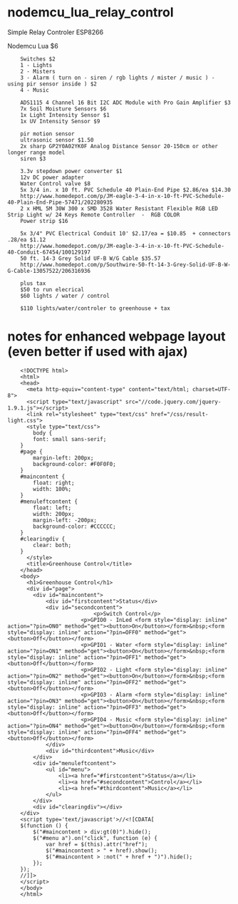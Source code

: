 # nodemcu_lua_relay_control
Simple Relay Controler ESP8266

Nodemcu Lua $6

        Switches $2
        1 - Lights
        2 - Misters
        3 - Alarm ( turn on - siren / rgb lights / mister / music ) - using pir sensor inside ) $2
        4 - Music

        ADS1115 4 Channel 16 Bit I2C ADC Module with Pro Gain Amplifier $3
        7x Soil Moisture Sensors $6
        1x Light Intensity Sensor $1
        1x UV Intensity Sensor $9
        
        pir motion sensor
        ultrasonic sensor $1.50
        2x sharp GP2Y0A02YK0F Analog Distance Sensor 20-150cm or other longer range model
        siren $3

        3.3v stepdown power converter $1
        12v DC power adapter
        Water Control valve $8
        5x 3/4 in. x 10 ft. PVC Schedule 40 Plain-End Pipe $2.86/ea $14.30
        http://www.homedepot.com/p/JM-eagle-3-4-in-x-10-ft-PVC-Schedule-40-Plain-End-Pipe-57471/202280935
        2 x HML 5M 30W 300 x SMD 3528 Water Resistant Flexible RGB LED Strip Light w/ 24 Keys Remote Controller  -  RGB COLOR
        Power strip $16
       
        5x 3/4" PVC Electrical Conduit 10' $2.17/ea = $10.85  + connectors .28/ea $1.12
        http://www.homedepot.com/p/JM-eagle-3-4-in-x-10-ft-PVC-Schedule-40-Conduit-67454/100129197
        50 ft. 14-3 Grey Solid UF-B W/G Cable $35.57
        http://www.homedepot.com/p/Southwire-50-ft-14-3-Grey-Solid-UF-B-W-G-Cable-13057522/206316936
        
        plus tax
        $50 to run elecrical
        $60 lights / water / control
        
        $110 lights/water/controler to greenhouse + tax
        
# notes for enhanced webpage layout (even better if used with ajax)

		<!DOCTYPE html>
		<html>
		<head>
		  <meta http-equiv="content-type" content="text/html; charset=UTF-8">
		  <script type="text/javascript" src="//code.jquery.com/jquery-1.9.1.js"></script>
		  <link rel="stylesheet" type="text/css" href="/css/result-light.css">
		  <style type="text/css">
		    body {
		    font: small sans-serif;
		}
		#page {
		    margin-left: 200px;
		    background-color: #F0F0F0;
		}
		#maincontent {
		    float: right;
		    width: 100%;
		}
		#menuleftcontent {
		    float: left;
		    width: 200px;
		    margin-left: -200px;
		    background-color: #CCCCCC;
		}
		#clearingdiv {
		    clear: both;
		}
		  </style>
		  <title>Greenhouse Control</title>
		</head>
		<body>
		  <h1>Greenhouse Control</h1>
		  <div id="page">
		    <div id="maincontent">
		        <div id="firstcontent">Status</div>
		        <div id="secondcontent">
		    	               <p>Switch Control</p>
			               <p>GPIO0 - InLed <form style="display: inline" action="?pin=ON0" method="get"><button>On</button></form>&nbsp;<form style="display: inline" action="?pin=OFF0" method="get"><button>Off</button></form>
			               <p>GPIO1 - Water <form style="display: inline" action="?pin=ON1" method="get"><button>On</button></form>&nbsp;<form style="display: inline" action="?pin=OFF1" method="get"><button>Off</button></form>
			               <p>GPIO2 - Light <form style="display: inline" action="?pin=ON2" method="get"><button>On</button></form>&nbsp;<form style="display: inline" action="?pin=OFF2" method="get"><button>Off</button></form>
			               <p>GPIO3 - Alarm <form style="display: inline" action="?pin=ON3" method="get"><button>On</button></form>&nbsp;<form style="display: inline" action="?pin=OFF3" method="get"><button>Off</button></form>
			               <p>GPIO4 - Music <form style="display: inline" action="?pin=ON4" method="get"><button>On</button></form>&nbsp;<form style="display: inline" action="?pin=OFF4" method="get"><button>Off</button></form>
		        </div>
		        <div id="thirdcontent">Music</div>
		    </div>
		    <div id="menuleftcontent">
		        <ul id="menu">
		            <li><a href="#firstcontent">Status</a></li>
		            <li><a href="#secondcontent">Control</a></li>
		            <li><a href="#thirdcontent">Music</a></li>
		        </ul>
		    </div>
		    <div id="clearingdiv"></div>
		</div>
		<script type='text/javascript'>//<![CDATA[
		$(function () {
		    $("#maincontent > div:gt(0)").hide();
		    $("#menu a").on("click", function (e) {
		        var href = $(this).attr("href");
		        $("#maincontent > " + href).show();
		        $("#maincontent > :not(" + href + ")").hide();
		    });
		});
		//]]> 
		</script>
		</body>
		</html>
		
